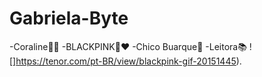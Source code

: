 # Gabriela-Byte

-Coraline💙💜
-BLACKPINK🖤❤️
-Chico Buarque🎹
-Leitora📚
![]https://tenor.com/pt-BR/view/blackpink-gif-20151445).


